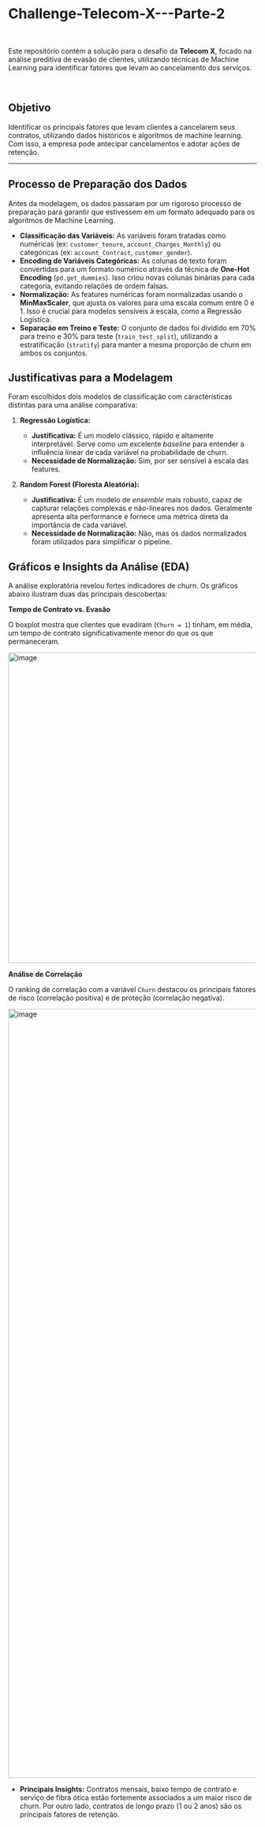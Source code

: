 # Challenge-Telecom-X---Parte-2

<br/>

Este repositório contém a solução para o desafio da **Telecom X**, focado na análise preditiva de evasão de clientes, utilizando técnicas de Machine Learning para identificar fatores que levam ao cancelamento dos serviços.

<br/>

## Objetivo

Identificar os principais fatores que levam clientes a cancelarem seus contratos, utilizando dados históricos e algoritmos de machine learning. Com isso, a empresa pode antecipar cancelamentos e adotar ações de retenção.

---


## Processo de Preparação dos Dados

Antes da modelagem, os dados passaram por um rigoroso processo de preparação para garantir que estivessem em um formato adequado para os algoritmos de Machine Learning.

- **Classificação das Variáveis:** As variáveis foram tratadas como numéricas (ex: `customer_tenure`, `account_Charges_Monthly`) ou categóricas (ex: `account_Contract`, `customer_gender`).
- **Encoding de Variáveis Categóricas:** As colunas de texto foram convertidas para um formato numérico através da técnica de **One-Hot Encoding** (`pd.get_dummies`). Isso criou novas colunas binárias para cada categoria, evitando relações de ordem falsas.
- **Normalização:** As features numéricas foram normalizadas usando o **MinMaxScaler**, que ajusta os valores para uma escala comum entre 0 e 1. Isso é crucial para modelos sensíveis à escala, como a Regressão Logística.
- **Separação em Treino e Teste:** O conjunto de dados foi dividido em 70% para treino e 30% para teste (`train_test_split`), utilizando a estratificação (`stratify`) para manter a mesma proporção de churn em ambos os conjuntos.

## Justificativas para a Modelagem

Foram escolhidos dois modelos de classificação com características distintas para uma análise comparativa:

1.  **Regressão Logística:**
    - **Justificativa:** É um modelo clássico, rápido e altamente interpretável. Serve como um excelente *baseline* para entender a influência linear de cada variável na probabilidade de churn.
    - **Necessidade de Normalização:** Sim, por ser sensível à escala das features.

2.  **Random Forest (Floresta Aleatória):**
    - **Justificativa:** É um modelo de *ensemble* mais robusto, capaz de capturar relações complexas e não-lineares nos dados. Geralmente apresenta alta performance e fornece uma métrica direta da importância de cada variável.
    - **Necessidade de Normalização:** Não, mas os dados normalizados foram utilizados para simplificar o pipeline.

## Gráficos e Insights da Análise (EDA)

A análise exploratória revelou fortes indicadores de churn. Os gráficos abaixo ilustram duas das principais descobertas:

**Tempo de Contrato vs. Evasão**

O boxplot mostra que clientes que evadiram (`Churn = 1`) tinham, em média, um tempo de contrato significativamente menor do que os que permaneceram.


<img width="844" height="629" alt="image" src="https://github.com/user-attachments/assets/cdd2e3d5-59c1-4934-9054-69dfcbeb3c06" />


**Análise de Correlação**

O ranking de correlação com a variável `Churn` destacou os principais fatores de risco (correlação positiva) e de proteção (correlação negativa).


<img width="1793" height="1558" alt="image" src="https://github.com/user-attachments/assets/67566d68-dbcc-40bd-bbba-997e9ab39164" />


- **Principais Insights:** Contratos mensais, baixo tempo de contrato e serviço de fibra ótica estão fortemente associados a um maior risco de churn. Por outro lado, contratos de longo prazo (1 ou 2 anos) são os principais fatores de retenção.
